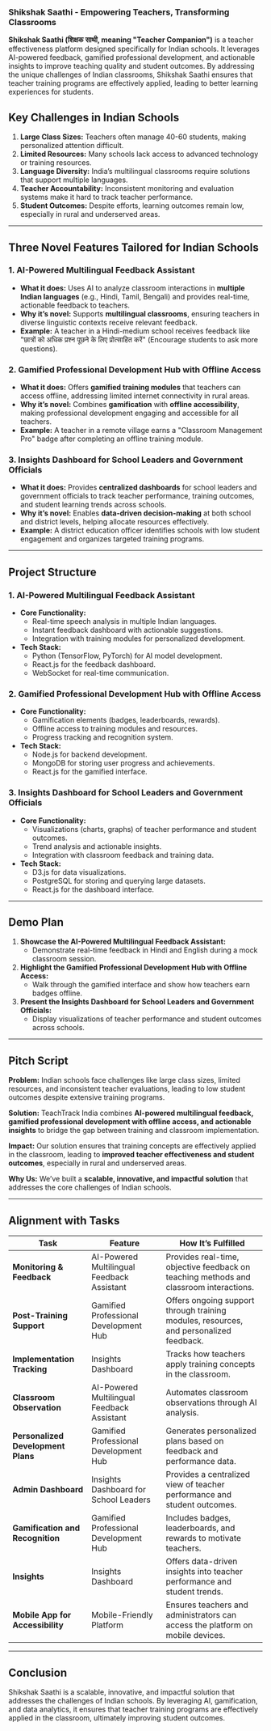 ### Shikshak Saathi - Empowering Teachers, Transforming Classrooms


**Shikshak Saathi (शिक्षक साथी, meaning "Teacher Companion")** is a teacher effectiveness platform designed specifically for Indian schools. It leverages AI-powered feedback, gamified professional development, and actionable insights to improve teaching quality and student outcomes. By addressing the unique challenges of Indian classrooms, Shikshak Saathi ensures that teacher training programs are effectively applied, leading to better learning experiences for students.


## **Key Challenges in Indian Schools**  
1. **Large Class Sizes:** Teachers often manage 40-60 students, making personalized attention difficult.  
2. **Limited Resources:** Many schools lack access to advanced technology or training resources.  
3. **Language Diversity:** India’s multilingual classrooms require solutions that support multiple languages.  
4. **Teacher Accountability:** Inconsistent monitoring and evaluation systems make it hard to track teacher performance.  
5. **Student Outcomes:** Despite efforts, learning outcomes remain low, especially in rural and underserved areas.  

---

## **Three Novel Features Tailored for Indian Schools**  
### **1. AI-Powered Multilingual Feedback Assistant**  
- **What it does:** Uses AI to analyze classroom interactions in **multiple Indian languages** (e.g., Hindi, Tamil, Bengali) and provides real-time, actionable feedback to teachers.  
- **Why it’s novel:** Supports **multilingual classrooms**, ensuring teachers in diverse linguistic contexts receive relevant feedback.  
- **Example:** A teacher in a Hindi-medium school receives feedback like "छात्रों को अधिक प्रश्न पूछने के लिए प्रोत्साहित करें" (Encourage students to ask more questions).  

### **2. Gamified Professional Development Hub with Offline Access**  
- **What it does:** Offers **gamified training modules** that teachers can access offline, addressing limited internet connectivity in rural areas.  
- **Why it’s novel:** Combines **gamification** with **offline accessibility**, making professional development engaging and accessible for all teachers.  
- **Example:** A teacher in a remote village earns a "Classroom Management Pro" badge after completing an offline training module.  

### **3. Insights Dashboard for School Leaders and Government Officials**  
- **What it does:** Provides **centralized dashboards** for school leaders and government officials to track teacher performance, training outcomes, and student learning trends across schools.  
- **Why it’s novel:** Enables **data-driven decision-making** at both school and district levels, helping allocate resources effectively.  
- **Example:** A district education officer identifies schools with low student engagement and organizes targeted training programs.  

---

## **Project Structure**  
### **1. AI-Powered Multilingual Feedback Assistant**  
- **Core Functionality:**  
  - Real-time speech analysis in multiple Indian languages.  
  - Instant feedback dashboard with actionable suggestions.  
  - Integration with training modules for personalized development.  
- **Tech Stack:**  
  - Python (TensorFlow, PyTorch) for AI model development.  
  - React.js for the feedback dashboard.  
  - WebSocket for real-time communication.  

### **2. Gamified Professional Development Hub with Offline Access**  
- **Core Functionality:**  
  - Gamification elements (badges, leaderboards, rewards).  
  - Offline access to training modules and resources.  
  - Progress tracking and recognition system.  
- **Tech Stack:**  
  - Node.js for backend development.  
  - MongoDB for storing user progress and achievements.  
  - React.js for the gamified interface.  

### **3. Insights Dashboard for School Leaders and Government Officials**  
- **Core Functionality:**  
  - Visualizations (charts, graphs) of teacher performance and student outcomes.  
  - Trend analysis and actionable insights.  
  - Integration with classroom feedback and training data.  
- **Tech Stack:**  
  - D3.js for data visualizations.  
  - PostgreSQL for storing and querying large datasets.  
  - React.js for the dashboard interface.  




---

## **Demo Plan**  
1. **Showcase the AI-Powered Multilingual Feedback Assistant:**  
   - Demonstrate real-time feedback in Hindi and English during a mock classroom session.  
2. **Highlight the Gamified Professional Development Hub with Offline Access:**  
   - Walk through the gamified interface and show how teachers earn badges offline.  
3. **Present the Insights Dashboard for School Leaders and Government Officials:**  
   - Display visualizations of teacher performance and student outcomes across schools.  

---

## **Pitch Script**  
**Problem:** Indian schools face challenges like large class sizes, limited resources, and inconsistent teacher evaluations, leading to low student outcomes despite extensive training programs.  

**Solution:** TeachTrack India combines **AI-powered multilingual feedback, gamified professional development with offline access, and actionable insights** to bridge the gap between training and classroom implementation.  

**Impact:** Our solution ensures that training concepts are effectively applied in the classroom, leading to **improved teacher effectiveness and student outcomes**, especially in rural and underserved areas.  

**Why Us:** We’ve built a **scalable, innovative, and impactful solution** that addresses the core challenges of Indian schools.  

---

## **Alignment with Tasks**  
| **Task**                          | **Feature**                                      | **How It’s Fulfilled**                                                                 |
|------------------------------------|--------------------------------------------------|---------------------------------------------------------------------------------------|
| **Monitoring & Feedback**         | AI-Powered Multilingual Feedback Assistant       | Provides real-time, objective feedback on teaching methods and classroom interactions. |
| **Post-Training Support**         | Gamified Professional Development Hub            | Offers ongoing support through training modules, resources, and personalized feedback. |
| **Implementation Tracking**       | Insights Dashboard                                | Tracks how teachers apply training concepts in the classroom.                         |
| **Classroom Observation**         | AI-Powered Multilingual Feedback Assistant       | Automates classroom observations through AI analysis.                                 |
| **Personalized Development Plans**| Gamified Professional Development Hub            | Generates personalized plans based on feedback and performance data.                  |
| **Admin Dashboard**               | Insights Dashboard for School Leaders            | Provides a centralized view of teacher performance and student outcomes.              |
| **Gamification and Recognition**  | Gamified Professional Development Hub            | Includes badges, leaderboards, and rewards to motivate teachers.                      |
| **Insights**                      | Insights Dashboard                                | Offers data-driven insights into teacher performance and student trends.              |
| **Mobile App for Accessibility**  | Mobile-Friendly Platform                         | Ensures teachers and administrators can access the platform on mobile devices.        |

---

## **Conclusion**  
Shikshak Saathi is a scalable, innovative, and impactful solution that addresses the challenges of Indian schools. By leveraging AI, gamification, and data analytics, it ensures that teacher training programs are effectively applied in the classroom, ultimately improving student outcomes.
